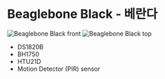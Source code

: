 # Beaglebone Black - 베란다
![Beaglebone Black front](https://docs.google.com/uc?id=0B02RRVY3KrmeSjNhZ0c3b0NKS28)
![Beaglebone Black top](https://docs.google.com/uc?id=0B02RRVY3KrmeWUg5YWVfbklWUEU)

* DS1820B
* BH1750
* HTU21D
* Motion Detector (PIR) sensor